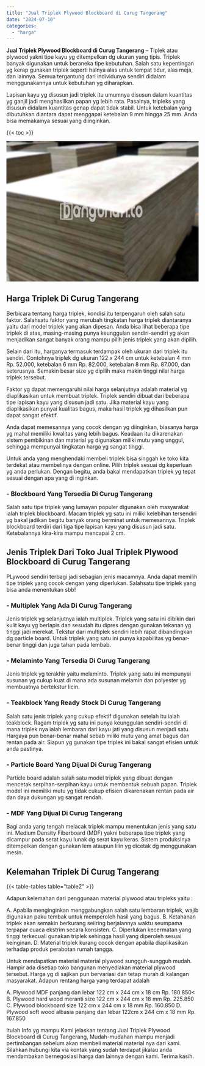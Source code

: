 ```yaml
---
title: "Jual Triplek Plywood Blockboard di Curug Tangerang"
date: "2024-07-10"
categories: 
  - "harga"
---
```


**Jual Triplek Plywood Blockboard di Curug Tangerang** – Tiplek atau plywood yakni tipe kayu yg ditempelkan dg ukuran yang tipis. Triplek banyak digunakan untuk beraneka tipe kebutuhan. Salah satu kepentingan yg kerap gunakan triplek seperti halnya alas untuk tempat tidur, alas meja, dan lainnya. Semua tergantung dari individunya sendiri didalam menggunakannya untuk kebutuhan yg diharapkan.

Lapisan kayu yg disusun jadi triplek itu umumnya disusun dalam kuantitas yg ganjil jadi menghasilkan papan yg lebih rata. Pasalnya, tripleks yang disusun didalam kuantitas genap dapat tidak stabil. Untuk ketebalan yang dibutuhkan diantara dapat menggapai ketebalan 9 mm hingga 25 mm. Anda bisa memakainya sesuai yang diinginkan.

{{< toc >}}

![Jual Triplek Plywood Blockboard di Curug Tangerang](/images/jual-triplek-murah-30.png)

## Harga Triplek Di Curug Tangerang

Berbicara tentang harga triplek, kondisi itu terpengaruh oleh salah satu faktor. Salahsatu faktor yang merubah tingkatan harga triplek diantaranya yaitu dari model triplek yang akan dipesan. Anda bisa lihat beberapa tipe triplek di atas, masing-masing punya keunggulan sendiri-sendiri yg akan menjadikan sangat banyak orang mampu pilih jenis triplek yang akan dipilih.

Selain dari itu, harganya termasuk terdampak oleh ukuran dari triplek itu sendiri. Contohnya triplek dg ukuran 122 x 244 cm untuk ketebalan 4 mm Rp. 52.000, ketebalan 6 mm Rp. 82.000, ketebalan 8 mm Rp. 87.000, dan seterusnya. Semakin besar size yg dipilih maka makin tinggi nilai harga triplek tersebut.

Faktor yg dapat memengaruhi nilai harga selanjutnya adalah material yg diaplikasikan untuk membuat triplek. Triplek sendiri dibuat dari beberapa tipe lapisan kayu yang disusun jadi satu. Jika material kayu yang diaplikasikan punyai kualitas bagus, maka hasil triplek yg dihasilkan pun dapat sangat efektif.

Anda dapat memesannya yang cocok dengan yg diinginkan, biasanya harga yg mahal memiliki kwalitas yang lebih bagus. Keadaan itu dikarenakan sistem pembikinan dan material yg digunakan miliki mutu yang unggul, sehingga mempunyai tingkatan harga yg sangat tinggi.

Untuk anda yang menghendaki membeli triplek bisa singgah ke toko kita terdekat atau membelinya dengan online. Pilih triplek sesuai dg keperluan yg anda perlukan. Dengan begitu, anda bakal mendapatkan triplek yg tepat sesuai dengan apa yang di inginkan.

### \- Blockboard Yang Tersedia Di Curug Tangerang

Salah satu tipe triplek yang lumayan populer digunakan oleh masyarakat ialah triplek blockboard. Macam triplek yg satu ini miliki kelebihan tersendiri yg bakal jadikan begitu banyak orang berminat untuk memesannya. Triplek blockboard terdiri dari tiga tipe lapisan kayu yang disusun jadi satu. Ketebalannya kira-kira mampu mencapai 2 cm.

## Jenis Triplek Dari Toko Jual Triplek Plywood Blockboard di Curug Tangerang

PLywood sendiri terbagi jadi sebagian jenis macamnya. Anda dapat memilih tipe triplek yang cocok dengan yang diperlukan. Salahsatu tipe triplek yang bisa anda menentukan sbb!

### \- Multiplek Yang Ada Di Curug Tangerang

Jenis triplek yg selanjutnya ialah multiplek. Triplek yang satu ini dibikin dari kulit kayu yg berlapis dan sesudah itu dipres dengan gunakan tekanan yg tinggi jadi merekat. Tekstur dari multiplek sendiri lebih rapat dibandingkan dg particle board. Untuk triplek yang satu ini punya kapabilitas yg benar-benar tinggi dan juga tahan pada lembab.

### \- Melaminto Yang Tersedia Di Curug Tangerang

Jenis triplek yg terakhir yaitu melaminto. Triplek yang satu ini mempunyai susunan yg cukup kuat di mana ada susunan melamin dan polyester yg membuatnya bertekstur licin.

### \- Teakblock Yang Ready Stock Di Curug Tangerang

Salah satu jenis triplek yang cukup efektif digunakan setelah itu ialah teakblock. Ragam triplek yg satu ini punya keunggulan sendiri-sendiri di mana triplek nya ialah lembaran dari kayu jati yang disusun menjadi satu. Hargaya pun benar-benar mahal sebab miliki mutu yang amat bagus dan rentan pada air. Siapun yg gunakan tipe triplek ini bakal sangat efisien untuk anda pastinya.

### \- Particle Board Yang Dijual Di Curug Tangerang

Particle board adalah salah satu model triplek yang dibuat dengan mencetak serpihan-serpihan kayu untuk membentuk sebuah papan. Triplek model ini memiliki mutu yg tidak cukup efisien dikarenakan rentan pada air dan daya dukungan yg sangat rendah.

### \- MDF Yang Dijual Di Curug Tangerang

Bagi anda yang tengah melacak triplek mampu menentukan jenis yang satu ini. Medium Density Fiberboard (MDF) yakni beberapa tipe triplek yang dicampur pada serat kayu lunak dg serat kayu keras. Sistem produksinya ditempelkan dengan gunakan lem ataupun lilin yg dicetak dg menggunakan mesin.

## Kelemahan Triplek Di Curug Tangerang

{{< table-tables table="table2" >}}

Adapun kelemahan dari penggunaan material plywood atau tripleks yaitu :

A. Apabila menginginkan menggabungkan salah satu lembaran triplek, wajib digunakan paku tembak untuk memperoleh hasil yang bagus. B. Ketahanan triplek akan semakin berkurang seiiring berjalannya waktu seumpama terpapar cuaca ekstrim secara konsisten. C. Diperlukan kecermatan yang tinggi terkecuali gunakan triplek sehingga hasil yang diperoleh sesuai keinginan. D. Material triplek kurang cocok dengan apabila diaplikasikan terhadap produk perabotan rumah tangga.

Untuk mendapatkan material material plywood sungguh-sungguh mudah. Hampir ada disetiap toko bangunan menyediakan material plywood tersebut. Harga yg di sajikan pun bervariasi dan tetap murah di kalangan masyarakat. Adapun rentang harga yang terdapat adalah

A. Plywood MDF panjang dan lebar 122 cm x 244 cm x 18 cm Rp. 180.850< B. Plywood hard wood meranti size 122 cm x 244 cm x 18 mm Rp. 225.850 C. Plywood blockboard size 122 cm x 244 cm x 18 mm Rp. 160.850 D. Plywood soft wood albasia panjang dan lebar 122cm x 244 cm x 18 mm Rp. 167.850

Itulah Info yg mampu Kami jelaskan tentang Jual Triplek Plywood Blockboard di Curug Tangerang, Mudah-mudahan mampu menjadi pertimbangan sebelum akan membeli material material nya dari kami. Silahkan hubungi kita via kontak yang sudah terdapat jikalau anda mendambakan bernegosiasi harga dan lainnya dengan kami. Terima kasih.
